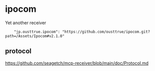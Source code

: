 # ipocom
Yet another receiver

```
    "jp.ousttrue.ipocom": "https://github.com/ousttrue/ipocom.git?path=/Assets/Ipocom#v2.1.0"
```

## protocol

https://github.com/seagetch/mcp-receiver/blob/main/doc/Protocol.md
